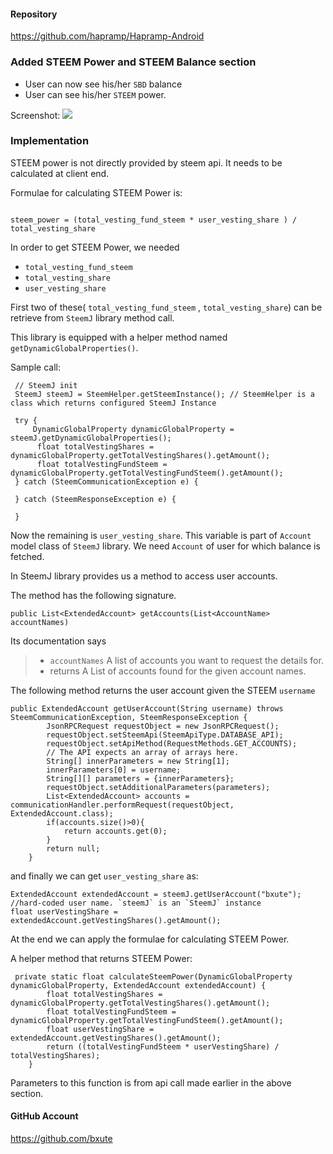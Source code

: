 #### Repository
https://github.com/hapramp/Hapramp-Android

### Added STEEM Power and STEEM Balance section
- User can now see his/her `SBD` balance
- User can see his/her `STEEM` power.

Screenshot:
![](https://github.com/hapramp/Hapramp-Android/blob/master/screenshots/steem_balance.png)

### Implementation

STEEM power is not directly provided by steem api.
It needs to be calculated at client end.

Formulae for calculating STEEM Power is:
```

steem_power = (total_vesting_fund_steem * user_vesting_share ) / total_vesting_share

```

In order to get STEEM Power, we needed 
 - `total_vesting_fund_steem`
 - `total_vesting_share`
 - `user_vesting_share`

First two of these( `total_vesting_fund_steem` , `total_vesting_share`) can be retrieve from `SteemJ` library method call.

This library is equipped with a helper method named `getDynamicGlobalProperties()`.

Sample call:
```
 // SteemJ init
 SteemJ steemJ = SteemHelper.getSteemInstance(); // SteemHelper is a class which returns configured SteemJ Instance
 
 try {
     DynamicGlobalProperty dynamicGlobalProperty = steemJ.getDynamicGlobalProperties();
      float totalVestingShares = dynamicGlobalProperty.getTotalVestingShares().getAmount();
      float totalVestingFundSteem = dynamicGlobalProperty.getTotalVestingFundSteem().getAmount();
 } catch (SteemCommunicationException e) {
 
 } catch (SteemResponseException e) {
 
 }
```

Now the remaining is `user_vesting_share`.
This variable is part of `Account` model class of `SteemJ` library.
We need `Account` of user for which balance is fetched.

In SteemJ library provides us a method to access user accounts.

The method has the following signature.
```
public List<ExtendedAccount> getAccounts(List<AccountName> accountNames)
```
Its documentation says
>  * `accountNames` A list of accounts you want to request the details for.
>  * returns A List of accounts found for the given account names.

The following method returns the user account given the STEEM `username`

```
public ExtendedAccount getUserAccount(String username) throws SteemCommunicationException, SteemResponseException {
        JsonRPCRequest requestObject = new JsonRPCRequest();
        requestObject.setSteemApi(SteemApiType.DATABASE_API);
        requestObject.setApiMethod(RequestMethods.GET_ACCOUNTS);
        // The API expects an array of arrays here.
        String[] innerParameters = new String[1];
        innerParameters[0] = username;
        String[][] parameters = {innerParameters};
        requestObject.setAdditionalParameters(parameters);
        List<ExtendedAccount> accounts = communicationHandler.performRequest(requestObject, ExtendedAccount.class);
        if(accounts.size()>0){
            return accounts.get(0);
        }
        return null;
    }

```

and finally we can get `user_vesting_share` as:
```
ExtendedAccount extendedAccount = steemJ.getUserAccount("bxute"); //hard-coded user name. `steemJ` is an `SteemJ` instance
float userVestingShare = extendedAccount.getVestingShares().getAmount();

```

At the end we can apply the formulae for calculating STEEM Power.

A helper method that returns STEEM Power:
```
 private static float calculateSteemPower(DynamicGlobalProperty dynamicGlobalProperty, ExtendedAccount extendedAccount) {
        float totalVestingShares = dynamicGlobalProperty.getTotalVestingShares().getAmount();
        float totalVestingFundSteem = dynamicGlobalProperty.getTotalVestingFundSteem().getAmount();
        float userVestingShare = extendedAccount.getVestingShares().getAmount();
        return ((totalVestingFundSteem * userVestingShare) / totalVestingShares);
    }

```

Parameters to this function is from api call made earlier in the above section.

#### GitHub Account
https://github.com/bxute
